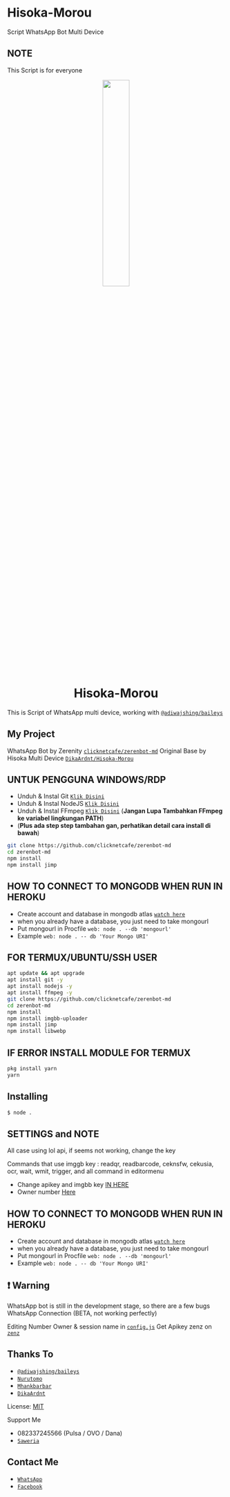# Hisoka-Morou
Script WhatsApp Bot Multi Device

## NOTE
This Script is for everyone

<p align="center">
	<img src="https://i.ibb.co/tmQVScZ/zero.jpg" width="35%" style="margin-left: auto;margin-right: auto;display: block;">
</p>
<h1 align="center">Hisoka-Morou</h1>

This is Script of WhatsApp multi device, working with [`@adiwajshing/baileys`](https://github.com/adiwajshing/baileys)

## My Project
WhatsApp Bot by Zerenity [`clicknetcafe/zerenbot-md`](https://github.com/clicknetcafe/zerenbot-md)
Original Base by Hisoka Multi Device [`DikaArdnt/Hisoka-Morou`](https://github.com/DikaArdnt/Hisoka-Morou)


## UNTUK PENGGUNA WINDOWS/RDP

* Unduh & Instal Git [`Klik Disini`](https://git-scm.com/downloads)
* Unduh & Instal NodeJS [`Klik Disini`](https://nodejs.org/en/download)
* Unduh & Instal FFmpeg [`Klik Disini`](https://ffmpeg.org/download.html) (**Jangan Lupa Tambahkan FFmpeg ke variabel lingkungan PATH**)
* (**Plus ada step step tambahan gan, perhatikan detail cara install di bawah**)


```bash
git clone https://github.com/clicknetcafe/zerenbot-md
cd zerenbot-md
npm install
npm install jimp
```

## HOW TO CONNECT TO MONGODB WHEN RUN IN HEROKU

* Create account and database in mongodb atlas [`watch here`](https://youtu.be/rPqRyYJmx2g)
* when you already have a database, you just need to take mongourl
* Put mongourl in Procfile `web: node . --db 'mongourl'`
* Example `web: node . -- db 'Your Mongo URI'`



## FOR TERMUX/UBUNTU/SSH USER

```bash
apt update && apt upgrade
apt install git -y
apt install nodejs -y
apt install ffmpeg -y
git clone https://github.com/clicknetcafe/zerenbot-md
cd zerenbot-md
npm install
npm install imgbb-uploader
npm install jimp
npm install libwebp
```

## IF ERROR INSTALL MODULE FOR TERMUX

```bash
pkg install yarn
yarn
```

## Installing
```bash
$ node .
```

## SETTINGS and NOTE

All case using lol api, if seems not working, change the key

Commands that use imggb key : readqr, readbarcode, ceknsfw, cekusia, ocr, wait, wmit, trigger, and all command in editormenu

- Change apikey and imgbb key [IN HERE](https://github.com/clicknetcafe/zerenbot-md/blob/master/config.js#L21)
- Owner number [Here](https://github.com/clicknetcafe/zerenbot-md/blob/master/config.js#L23)


## HOW TO CONNECT TO MONGODB WHEN RUN IN HEROKU

* Create account and database in mongodb atlas [`watch here`](https://youtu.be/rPqRyYJmx2g)
* when you already have a database, you just need to take mongourl
* Put mongourl in Procfile `web: node . --db 'mongourl'`
* Example `web: node . -- db 'Your Mongo URI'`


## ❗ Warning
WhatsApp bot is still in the development stage, so there are a few bugs
WhatsApp Connection (BETA, not working perfectly)

Editing Number Owner & session name in [`config.js`](https://github.com/DikaArdnt/Hisoka-Morou/blob/master/config.js)
Get Apikey zenz on [`zenz`](https://api.lolhuman.xyz/pricing)


## Thanks To
* [`@adiwajshing/baileys`](https://github.com/adiwajshing/baileys)
* [`Nurutomo`](https://github.com/Nurutomo)
* [`Mhankbarbar`](https://github.com/MhankBarBar)
* [`DikaArdnt`](https://github.com/DikaArdnt)

License: [MIT](https://en.wikipedia.org/wiki/MIT_License)

Support Me
* 082337245566 (Pulsa / OVO / Dana)
* [`Saweria`](https://saweria.co/clicknetcafe)

## Contact Me
* [`WhatsApp`](https://wa.me/6282337245566)
* [`Facebook`](https://www.facebook.com/dikzsaga)

